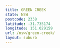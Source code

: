 ```yaml
---
title: GREEN CREEK
state: NSW
postcode: 2338
latitude: -31.735174
longitude: 151.029159
url: /nsw/green-creek/
layout: suburb
---
```

